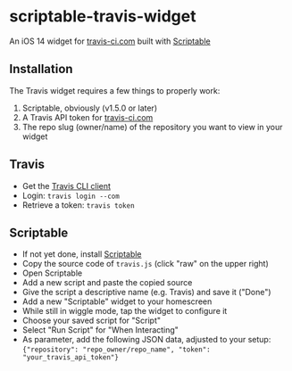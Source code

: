 # scriptable-travis-widget
An iOS 14 widget for [travis-ci.com](https://travis-ci.com) built with [Scriptable](https://scriptable.app/)

## Installation

The Travis widget requires a few things to properly work:

1. Scriptable, obviously (v1.5.0 or later)
2. A Travis API token for [travis-ci.com](https://travis-ci.com)
3. The repo slug (owner/name) of the repository you want to view in your widget

## Travis

- Get the [Travis CLI client](https://github.com/travis-ci/travis.rb#installation)
- Login:
`travis login --com`
- Retrieve a token:
`travis token`

## Scriptable

- If not yet done, install [Scriptable](https://apps.apple.com/us/app/scriptable/id1405459188?ign-mpt=uo%3D4)
- Copy the source code of `travis.js` (click "raw" on the upper right)
- Open Scriptable
- Add a new script and paste the copied source
- Give the script a descriptive name (e.g. Travis) and save it ("Done")
- Add a new "Scriptable" widget to your homescreen
- While still in wiggle mode, tap the widget to configure it
- Choose your saved script for "Script"
- Select "Run Script" for "When Interacting"
- As parameter, add the following JSON data, adjusted to your setup:
`{"repository": "repo_owner/repo_name", "token": "your_travis_api_token"}`
